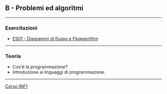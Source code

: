 ## B - Problemi ed algoritmi

---
### Esercitazioni
- [ES01 - Diagrammi di flusso e Flowgorithm](<https://docs.google.com/presentation/d/1vCyJhYJBeYKsF7bIq_KSHeLtXO1JFEaLajsJ9aA1ApM/edit?usp=sharing>)

---
### Teoria
 - Cos'è la programmazione?
 - Introduzione ai linguaggi di programmazione.


---
[Corso INF1](../README.md)